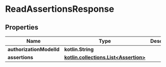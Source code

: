 
# ReadAssertionsResponse

## Properties
Name | Type | Description | Notes
------------ | ------------- | ------------- | -------------
**authorizationModelId** | **kotlin.String** |  |  [optional]
**assertions** | [**kotlin.collections.List&lt;Assertion&gt;**](Assertion.md) |  |  [optional]



